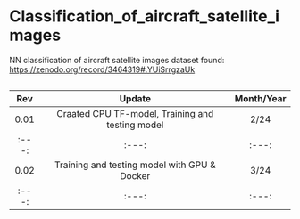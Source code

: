 # Classification_of_aircraft_satellite_images

NN classification of aircraft satellite images
dataset found:  https://zenodo.org/record/3464319#.YUiSrrgzaUk 

## 

| Rev | Update    | Month/Year |
| :---:   | :---: | :---: |
| 0.01   | Craated CPU TF-model, Training and testing model | 2/24 |
| :---:   | :---: | :---: |
| 0.02   | Training and testing model with GPU & Docker | 3/24 |
| :---:   | :---: | :---: |